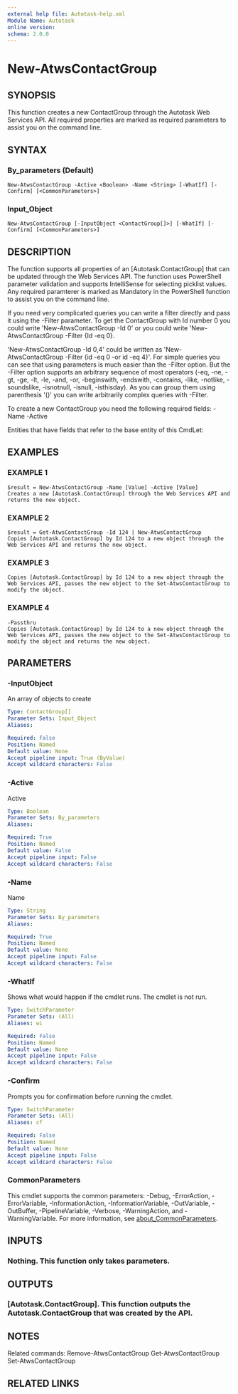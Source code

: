 ```yaml
---
external help file: Autotask-help.xml
Module Name: Autotask
online version:
schema: 2.0.0
---
```


# New-AtwsContactGroup

## SYNOPSIS
This function creates a new ContactGroup through the Autotask Web Services API.
All required properties are marked as required parameters to assist you on the command line.

## SYNTAX

### By_parameters (Default)
```
New-AtwsContactGroup -Active <Boolean> -Name <String> [-WhatIf] [-Confirm] [<CommonParameters>]
```

### Input_Object
```
New-AtwsContactGroup [-InputObject <ContactGroup[]>] [-WhatIf] [-Confirm] [<CommonParameters>]
```

## DESCRIPTION
The function supports all properties of an \[Autotask.ContactGroup\] that can be updated through the Web Services API.
The function uses PowerShell parameter validation  and supports IntelliSense for selecting picklist values.
Any required paramterer is marked as Mandatory in the PowerShell function to assist you on the command line.

If you need very complicated queries you can write a filter directly and pass it using the -Filter parameter.
To get the ContactGroup with Id number 0 you could write 'New-AtwsContactGroup -Id 0' or you could write 'New-AtwsContactGroup -Filter {Id -eq 0}.

'New-AtwsContactGroup -Id 0,4' could be written as 'New-AtwsContactGroup -Filter {id -eq 0 -or id -eq 4}'.
For simple queries you can see that using parameters is much easier than the -Filter option.
But the -Filter option supports an arbitrary sequence of most operators (-eq, -ne, -gt, -ge, -lt, -le, -and, -or, -beginswith, -endswith, -contains, -like, -notlike, -soundslike, -isnotnull, -isnull, -isthisday).
As you can group them using parenthesis '()' you can write arbitrarily complex queries with -Filter. 

To create a new ContactGroup you need the following required fields:
 -Name
 -Active

Entities that have fields that refer to the base entity of this CmdLet:

## EXAMPLES

### EXAMPLE 1
```
$result = New-AtwsContactGroup -Name [Value] -Active [Value]
Creates a new [Autotask.ContactGroup] through the Web Services API and returns the new object.
```

### EXAMPLE 2
```
$result = Get-AtwsContactGroup -Id 124 | New-AtwsContactGroup 
Copies [Autotask.ContactGroup] by Id 124 to a new object through the Web Services API and returns the new object.
```

### EXAMPLE 3
```
Copies [Autotask.ContactGroup] by Id 124 to a new object through the Web Services API, passes the new object to the Set-AtwsContactGroup to modify the object.
```

### EXAMPLE 4
```
-Passthru
Copies [Autotask.ContactGroup] by Id 124 to a new object through the Web Services API, passes the new object to the Set-AtwsContactGroup to modify the object and returns the new object.
```

## PARAMETERS

### -InputObject
An array of objects to create

```yaml
Type: ContactGroup[]
Parameter Sets: Input_Object
Aliases:

Required: False
Position: Named
Default value: None
Accept pipeline input: True (ByValue)
Accept wildcard characters: False
```

### -Active
Active

```yaml
Type: Boolean
Parameter Sets: By_parameters
Aliases:

Required: True
Position: Named
Default value: False
Accept pipeline input: False
Accept wildcard characters: False
```

### -Name
Name

```yaml
Type: String
Parameter Sets: By_parameters
Aliases:

Required: True
Position: Named
Default value: None
Accept pipeline input: False
Accept wildcard characters: False
```

### -WhatIf
Shows what would happen if the cmdlet runs.
The cmdlet is not run.

```yaml
Type: SwitchParameter
Parameter Sets: (All)
Aliases: wi

Required: False
Position: Named
Default value: None
Accept pipeline input: False
Accept wildcard characters: False
```

### -Confirm
Prompts you for confirmation before running the cmdlet.

```yaml
Type: SwitchParameter
Parameter Sets: (All)
Aliases: cf

Required: False
Position: Named
Default value: None
Accept pipeline input: False
Accept wildcard characters: False
```

### CommonParameters
This cmdlet supports the common parameters: -Debug, -ErrorAction, -ErrorVariable, -InformationAction, -InformationVariable, -OutVariable, -OutBuffer, -PipelineVariable, -Verbose, -WarningAction, and -WarningVariable. For more information, see [about_CommonParameters](http://go.microsoft.com/fwlink/?LinkID=113216).

## INPUTS

### Nothing. This function only takes parameters.
## OUTPUTS

### [Autotask.ContactGroup]. This function outputs the Autotask.ContactGroup that was created by the API.
## NOTES
Related commands:
Remove-AtwsContactGroup
 Get-AtwsContactGroup
 Set-AtwsContactGroup

## RELATED LINKS
